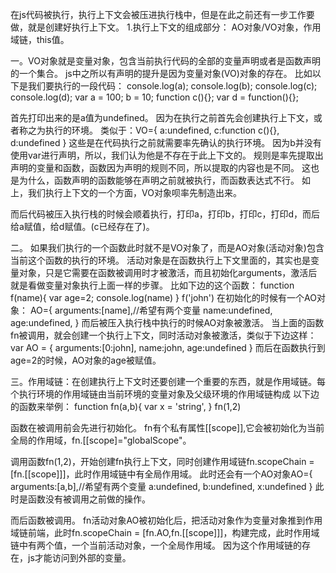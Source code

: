 在js代码被执行，执行上下文会被压进执行栈中，但是在此之前还有一步工作要做，就是创建好执行上下文。
1.执行上下文的组成部分：
  AO对象/VO对象，作用域链，this值。


一。VO对象就是变量对象，包含当前执行代码的全部的变量声明或者是函数声明的一个集合。
  js中之所以有声明的提升是因为变量对象(VO)对象的存在。
  比如以下是我们要执行的一段代码：
  console.log(a);
  console.log(b);
  console.log(c);
  console.log(d);
  var a = 100;
  b = 10;
  function c(){};
  var d = function(){};

  首先打印出来的是a值为undefined。
  因为在执行之前首先会创建执行上下文，或者称之为执行的环境。
  类似于：VO={
    a:undefined,
    c:function c(){},
    d:undefined
  }
  这些是在代码执行之前就需要率先确认的执行环境。
  因为b并没有使用var进行声明，所以，我们认为他是不存在于此上下文的。
  规则是率先提取出声明的变量和函数，函数因为声明的规则不同，所以提取的内容也是不同。
  这也是为什么，函数声明的函数能够在声明之前就被执行，而函数表达式不行。
  如上，我们执行上下文的一个方面，VO对象呗率先制造出来。

  而后代码被压入执行栈的时候会顺着执行，打印a，打印b，打印c，打印d，而后给a赋值，给d赋值。(c已经存在了)。

二。 如果我们执行的一个函数此时就不是VO对象了，而是AO对象(活动对象)包含当前这个函数的执行的环境。
活动对象是在函数执行上下文里面的，其实也是变量对象，只是它需要在函数被调用时才被激活，而且初始化arguments，激活后就是看做变量对象执行上面一样的步骤。
  比如下边的这个函数：
  function f(name){
    var age=2;
    console.log(name)
  }
  f('john')
  在初始化的时候有一个AO对象：
  AO={
    arguments:[name],//希望有两个变量
    name:undefined,
    age:undefined,
  }
  而后被压入执行栈中执行的时候AO对象被激活。
  当上面的函数fn被调用，就会创建一个执行上下文，同时活动对象被激活，类似于下边这样：
  var AO = {
    arguments:[0:john],
    name:john,
    age:undefined
  }
  而后在函数执行到age=2的时候，AO对象的age被赋值。


三。作用域链：在创建执行上下文时还要创建一个重要的东西，就是作用域链。每个执行环境的作用域链由当前环境的变量对象及父级环境的作用域链构成
  以下边的函数来举例：
  function fn(a,b){
      var x = 'string',
  }
  fn(1,2)

  函数在被调用前会先进行初始化。
  fn有个私有属性[[scope]],它会被初始化为当前全局的作用域，fn.[[scope]="globalScope"。

  调用函数fn(1,2)，开始创建fn执行上下文，同时创建作用域链fn.scopeChain = [fn.[[scope]]]，此时作用域链中有全局作用域。
  此时还会有一个AO对象AO={
    arguments:[a,b],//希望有两个变量
    a:undefined,
    b:undefined,
    x:undefined
  }
  此时是函数没有被调用之前做的操作。

  而后函数被调用。
  fn活动对象AO被初始化后，把活动对象作为变量对象推到作用域链前端，此时fn.scopeChain = [fn.AO,fn.[[scope]]]，构建完成，此时作用域链中有两个值，一个当前活动对象，一个全局作用域。
  因为这个作用域链的存在，js才能访问到外部的变量。
